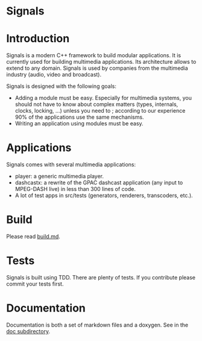 Signals
=======

# Introduction

Signals is a modern C++ framework to build modular applications. It is currently used for building multimedia applications. Its architecture allows to extend to any domain. Signals is used by companies from the multimedia industry (audio, video and broadcast).

Signals is designed with the following goals:
 - Adding a module must be easy. Especially for multimedia systems, you should not have to know about complex matters (types, internals, clocks, locking, ...) unless you need to ; according to our experience 90% of the applications use the same mechanisms.
 - Writing an application using modules must be easy.

# Applications

Signals comes with several multimedia applications:
 - player: a generic multimedia player.
 - dashcastx: a rewrite of the GPAC dashcast application (any input to MPEG-DASH live) in less than 300 lines of code.
 - A lot of test apps in src/tests (generators, renderers, transcoders, etc.).

# Build

Please read [build.md](doc/build.md).
 
# Tests

Signals is built using TDD. There are plenty of tests. If you contribute please commit your tests first.

# Documentation

Documentation is both a set of markdown files and a doxygen. See in the [doc subdirectory](doc/).
